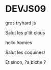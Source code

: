 # DEVJS09



gros tryhard js 


Salut les p'tit clous


hello homies

Salut les coquines!



Et sinon, ?a biche ?

